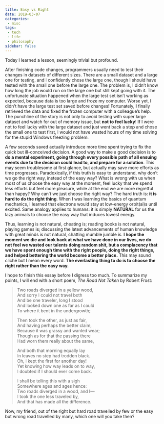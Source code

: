 ```yaml
---
title: Easy vs Right
date: 2019-03-07
categories:
 - misc
tags:
 - tech
 - life
 - philosophy
sidebar: false
---
```


Today I learned a lesson, seemingly trivial but profound.

<!-- more -->

After finishing code changes, programmers usually need to test their changes in datasets of different sizes. There are a small dataset and a large one for testing, and I confidently chose the large one, though I should have tested with the small one before the large one. The problem is, I didn’t know how long the job would run on the large one but still kept going with it. The unfortunate situation happened when the large test set isn’t working as expected, because data is too large and froze my computer. Worse yet, I didn’t have the large test set saved before changes! Fortunately, I finally retrieved the data and fixed the frozen computer with a colleague’s help. The punchline of the story is not only to avoid testing with super large dataset and watch for out of memory issue, but **not to feel lucky**! If I were not to feel lucky with the large dataset and just went back a step and chose the small one to test first, I would not have wasted hours of my time solving for the stupid Windows freezing problem.

A few seconds saved actually introduce more time spent trying to fix the quick but ill-conceived decision. A good way to make a good decision is to **do a mental experiment, going through every possible path of all ensuing events due to the decision could lead to, and prepare for a solution**. This may seem troublesome at first glance, but actually may save more efforts as time progresses. Paradoxically, if this truth is easy to understand, why don’t we go the right way, instead of the easy way? What is wrong with us when most of us choose the easy way at the moment, feel lucky that we spend less efforts but feel more pleasure, while at the end we are more regretful than happy? Why can’t we just choose the right way? The hard truth is: **it is hard to do the right thing**. When I was learning the basics of quantum mechanics, I learned that electrons would stay at low-energy orbit(al)s until excited. Same analogy applies to humans: it is simply **NATURAL** for us the lazy animals to choose the easy way that induces lowest energy.

Thus, learning is not natural, cheating is; reading books is not natural, playing games is; discussing the latest advancements of human knowledge with great minds is not natural, chatting mumble jumble is. **I hope the moment we die and look back at what we have done in our lives, we do not feel we wasted our talents doing random shit, but a complacency that we have spent enough time with the right people, doing the right things, and helped bettering the world become a better place.** This may sound cliché but I mean every word. **The everlasting thing to do is to choose the right rather than the easy way.**

I hope to finish this essay before I digress too much. To summarize my points, I will end with a short poem, *The Road Not Taken* by Robert Frost:

> Two roads diverged in a yellow wood,  
> And sorry I could not travel both  
> And be one traveler, long I stood  
> And looked down one as far as I could  
> To where it bent in the undergrowth;  
> 
> Then took the other, as just as fair,  
> And having perhaps the better claim,  
> Because it was grassy and wanted wear;  
> Though as for that the passing there  
> Had worn them really about the same,  
> 
> And both that morning equally lay  
> In leaves no step had trodden black.  
> Oh, I kept the first for another day!  
> Yet knowing how way leads on to way,  
> I doubted if I should ever come back.  
> 
> I shall be telling this with a sigh  
> Somewhere ages and ages hence:  
> Two roads diverged in a wood, and I—  
> I took the one less traveled by,  
> And that has made all the difference.  

Now, my friend, out of the right but hard road travelled by few or the easy but wrong road travelled by many, which one will you take then?
